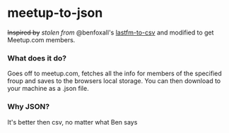 meetup-to-json
=============

~~Inspired by~~ *stolen from* @benfoxall's [lastfm-to-csv](https://github.com/benfoxall/lastfm-to-csv) and modified to get Meetup.com members.

### What does it do?
Goes off to meetup.com, fetches all the info for members of the specified froup and saves to the browsers local storage. You can then download to your machine as a .json file.

### Why JSON?
It's better then csv, no matter what Ben says
